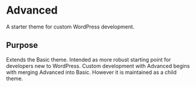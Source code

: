 # Advanced

A starter theme for custom WordPress development.

## Purpose

Extends the Basic theme. Intended as more robust starting point for developers new to WordPress. Custom development with Advanced begins with merging Advanced into Basic. However it is maintained as a child theme.
